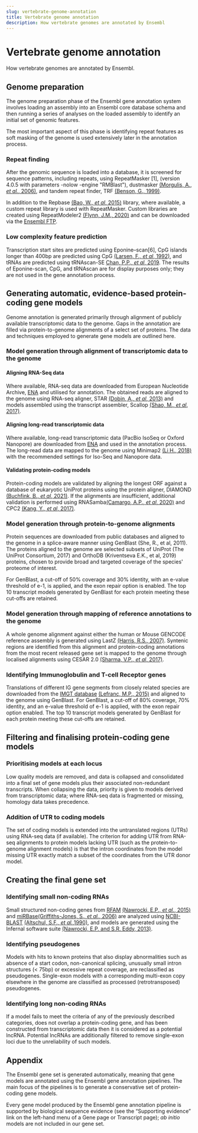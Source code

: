```yaml
---
slug: vertebrate-genome-annotation
title: Vertebrate genome annotation
description: How vertebrate genomes are annotated by Ensembl
---
```

# Vertebrate genome annotation
How vertebrate genomes are annotated by Ensembl.

## Genome preparation
The genome preparation phase of the Ensembl gene annotation system involves loading an assembly into an Ensembl core database schema and then running a series of analyses on the loaded assembly to identify an initial set of genomic features.

The most important aspect of this phase is identifying repeat features as soft masking of the genome is used extensively later in the annotation process.

### Repeat finding
After the genomic sequence is loaded into a database, it is screened for sequence patterns, including repeats, using RepeatMasker [1], (version 4.0.5 with parameters -nolow -engine "RMBlast"), dustmasker [(Morgulis, A., _et al._, 2006)](https://www.liebertpub.com/doi/10.1089/cmb.2006.13.1028), and tandem repeat finder, TRF [(Benson, G., 1999)](https://academic.oup.com/nar/article/27/2/573/1061099?login=true).

In addition to the Repbase [(Bao, W., _et al_, 2015)](https://mobilednajournal.biomedcentral.com/articles/10.1186/s13100-015-0041-9) library, where available, a custom repeat library is used with RepeatMasker. Custom libraries are created using RepeatModeler2 [(Flynn, J.M., 2020)](https://www.pnas.org/doi/10.1073/pnas.1921046117) and can be downloaded via the [Ensembl FTP](https://ftp.ebi.ac.uk/pub/databases/ensembl/repeats/unfiltered_repeatmodeler/species/).

### Low complexity feature prediction
Transcription start sites are predicted using Eponine–scan[6], CpG islands longer than 400bp are predicted using CpG [(Larsen, F., _et al_, 1992)](https://www.sciencedirect.com/science/article/pii/088875439290024M?via%3Dihub), and tRNAs are predicted using tRNAscan-SE [Chan, P.P., _et al_, 2019](https://link.springer.com/protocol/10.1007/978-1-4939-9173-0_1). The results of Eponine-scan, CpG, and tRNAscan are for display purposes only; they are not used in the gene annotation process.

## Generating automatic, evidence-based protein-coding gene models
Genome annotation is generated primarily through alignment of publicly available transcriptomic data to the genome. Gaps in the annotation are filled via protein-to-genome alignments of a select set of proteins. The data and techniques employed to generate gene models are outlined here.

### Model generation through alignment of transcriptomic data to the genome
#### Aligning RNA-Seq data
Where available, RNA-seq data are downloaded from European Nucleotide Archive, [ENA](https://www.ebi.ac.uk/ena/browser/home) and utilised for annotation. The obtained reads are aligned to the genome using  RNA-seq aligner, STAR [(Dobin, A., _et al_, 2013)](https://academic.oup.com/bioinformatics/article/29/1/15/272537?login=true) and models assembled using the transcript assembler, Scallop [(Shao, M., _et al_, 2017)](10.1038/nbt.4020).

#### Aligning long-read transcriptomic data
Where available, long-read transcriptomic data (PacBio IsoSeq or Oxford Nanopore) are downloaded from [ENA](https://www.ebi.ac.uk/ena/browser/home) and used in the annotation process. The long-read data are mapped to the genome using Minimap2 [(Li H., 2018)](https://academic.oup.com/bioinformatics/article/34/18/3094/4994778?login=true) with the recommended settings for Iso-Seq and Nanopore data.

#### Validating protein-coding models
Protein-coding models are validated by aligning the longest ORF against a database of eukaryotic UniProt proteins using the protein aligner, DIAMOND [(Buchfink, B., _et al_, 2021)](https://www.nature.com/articles/s41592-021-01101-x). If the alignments are insufficient, additional validation is performed using RNASamba[(Camargo, A.P., _et al_, 2020)](https://academic.oup.com/nargab/article/2/1/lqz024/5701461?login=true) and CPC2 [(Kang, Y., _et al_, 2017)](https://academic.oup.com/nar/article/45/W1/W12/3831091?login=true).

###  Model generation through protein-to-genome alignments
Protein sequences are downloaded from public databases and aligned to the genome in a splice-aware manner using GenBlast (She, R., et al, 2011). The proteins aligned to the genome are selected subsets of UniProt (The UniProt Consortium, 2017) and OrthoDB (Kriventseva E.K., et al, 2019) proteins, chosen to provide broad and targeted coverage of the species' proteome of interest.

For GenBlast, a cut-off of 50% coverage and 30% identity, with an e-value threshold of e-1, is applied, and the exon repair option is enabled. The top 10 transcript models generated by GenBlast for each protein meeting these cut-offs are retained.

### Model generation through mapping of reference annotations to the genome
A whole genome alignment against either the human or Mouse GENCODE reference assembly is generated using LastZ [(Harris, R.S., 2007)](https://www.bx.psu.edu/~rsharris/rsharris_phd_thesis_2007.pdf). Syntenic regions are identified from this alignment and protein-coding annotations from the most recent released gene set is mapped to the genome through localised alignments using CESAR 2.0 [(Sharma, V.P., _et al_, 2017)](https://academic.oup.com/bioinformatics/article/33/24/3985/4095639?login=true).

### Identifying Immunoglobulin and T-cell Receptor genes
Translations of different IG gene segments from closely related species are downloaded from the [IMGT database](https://www.imgt.org/) [(Lefranc, M.P., 2015)](https://academic.oup.com/nar/article/43/D1/D413/2436677?login=true) and aligned to the genome using GenBlast. For GenBlast, a cut-off of 80% coverage, 70% identity, and an e-value threshold of e-1 is applied, with the exon repair option enabled. The top 10 transcript models generated by GenBlast for each protein meeting these cut-offs are retained.

## Filtering and finalising protein-coding gene models
### Prioritising models at each locus
Low quality models are removed, and data is collapsed and consolidated into a final set of gene models plus their associated non-redundant transcripts. When collapsing the data, priority is given to models derived from transcriptomic data; where RNA-seq data is fragmented or missing, homology data takes precedence.

### Addition of UTR to coding models
The set of coding models is extended into the untranslated regions (UTRs) using RNA-seq data (if available). The criterion for adding UTR from RNA-seq alignments to protein models lacking UTR (such as the protein-to-genome alignment models) is that the intron coordinates from the model missing UTR exactly match a subset of the coordinates from the UTR donor model.

## Creating the final gene set
### Identifying small non-coding RNAs
Small structured non-coding genes from [RFAM](https://rfam.org/) [(Nawrocki, E.P., _et al._, 2015)](https://pubmed.ncbi.nlm.nih.gov/25392425/) and [miRBase](https://www.mirbase.org/)[(Griffiths-Jones, S., _et al._, 2006)](https://pubmed.ncbi.nlm.nih.gov/16381832/) are analyzed using [NCBI-BLAST](https://blast.ncbi.nlm.nih.gov/Blast.cgi) [(Altschul, S.F., _et al._,1990)](https://pubmed.ncbi.nlm.nih.gov/2231712/), and models are generated using the Infernal software suite [(Nawrocki, E.P. and S.R. Eddy, 2013)](https://academic.oup.com/bioinformatics/article/29/22/2933/316439?login=true).

### Identifying pseudogenes
Models with hits to known proteins that also display abnormalities such as absence of a start codon, non-canonical splicing, unusually small intron structures (< 75bp) or excessive repeat coverage, are reclassified as pseudogenes. Single-exon models with a corresponding multi-exon copy elsewhere in the genome are classified as processed (retrotransposed) pseudogenes.

### Identifying long non-coding RNAs
If a model fails to meet the criteria of any of the previously described categories, does not overlap a protein-coding gene, and has been constructed from transcriptomic data then it is considered as a potential lncRNA. Potential lncRNAs are additionally filtered to remove single-exon loci due to the unreliability of such models.

## Appendix
The Ensembl gene set is generated automatically, meaning that gene models are annotated using the Ensembl gene annotation pipelines. The main focus of the pipelines is to generate a conservative set of protein-coding gene models.

Every gene model produced by the Ensembl gene annotation pipeline is supported by biological sequence evidence (see the “Supporting evidence” link on the left-hand menu of a Gene page or Transcript page); _ab initio_ models are not included in our gene set.